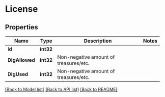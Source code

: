# License

## Properties

Name | Type | Description | Notes
------------ | ------------- | ------------- | -------------
**Id** | **int32** |  | 
**DigAllowed** | **int32** | Non-negative amount of treasures/etc. | 
**DigUsed** | **int32** | Non-negative amount of treasures/etc. | 

[[Back to Model list]](../README.md#documentation-for-models) [[Back to API list]](../README.md#documentation-for-api-endpoints) [[Back to README]](../README.md)



